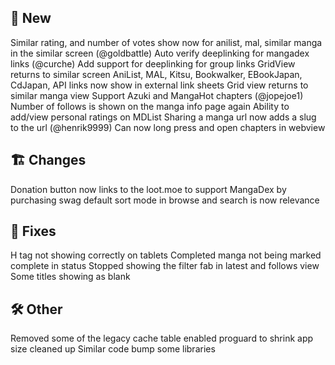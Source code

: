 ## 🥳 New
Similar rating, and number of votes show now for anilist, mal, similar manga in the similar screen (@goldbattle)
Auto verify deeplinking for mangadex links (@curche)
Add support for deeplinking for group links
GridView returns to similar screen
AniList, MAL, Kitsu, Bookwalker, EBookJapan, CdJapan, API links now show in external link sheets
Grid view returns to similar manga view
Support Azuki and MangaHot chapters (@jopejoe1)
Number of follows is shown on the manga info page again
Ability to add/view personal ratings on MDList
Sharing a manga url now adds a slug to the url (@henrik9999)
Can now long press and open chapters in webview
## 🏗️ Changes
Donation button now links to the loot.moe to support MangaDex by purchasing swag
default sort mode in browse and search is now relevance
## 🐜 Fixes
H tag not showing correctly on tablets
Completed manga not being marked complete in status
Stopped showing the filter fab in latest and follows view
Some titles showing as blank
## 🛠️ Other
Removed some of the legacy cache table
enabled proguard to shrink app size
cleaned up Similar code
bump some libraries